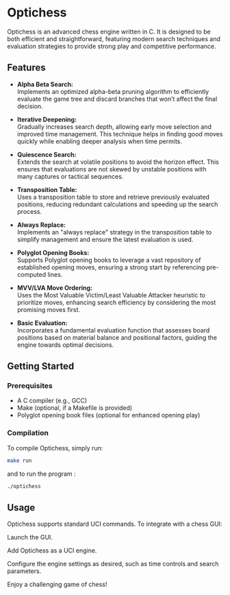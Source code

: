 # Optichess

Optichess is an advanced chess engine written in C. It is designed to be both efficient and straightforward, featuring modern search techniques and evaluation strategies to provide strong play and competitive performance.

## Features

- **Alpha Beta Search:**  
  Implements an optimized alpha-beta pruning algorithm to efficiently evaluate the game tree and discard branches that won’t affect the final decision.

- **Iterative Deepening:**  
  Gradually increases search depth, allowing early move selection and improved time management. This technique helps in finding good moves quickly while enabling deeper analysis when time permits.

- **Quiescence Search:**  
  Extends the search at volatile positions to avoid the horizon effect. This ensures that evaluations are not skewed by unstable positions with many captures or tactical sequences.

- **Transposition Table:**  
  Uses a transposition table to store and retrieve previously evaluated positions, reducing redundant calculations and speeding up the search process.

- **Always Replace:**  
  Implements an "always replace" strategy in the transposition table to simplify management and ensure the latest evaluation is used.

- **Polyglot Opening Books:**  
  Supports Polyglot opening books to leverage a vast repository of established opening moves, ensuring a strong start by referencing pre-computed lines.

- **MVV/LVA Move Ordering:**  
  Uses the Most Valuable Victim/Least Valuable Attacker heuristic to prioritize moves, enhancing search efficiency by considering the most promising moves first.

- **Basic Evaluation:**  
  Incorporates a fundamental evaluation function that assesses board positions based on material balance and positional factors, guiding the engine towards optimal decisions.

## Getting Started

### Prerequisites

- A C compiler (e.g., GCC)
- Make (optional, if a Makefile is provided)
- Polyglot opening book files (optional for enhanced opening play)

### Compilation

To compile Optichess, simply run:

```bash
make run
```

and to run the program :
```bash
./optichess
```

## Usage
Optichess supports standard UCI commands. To integrate with a chess GUI:

Launch the GUI.

Add Optichess as a UCI engine.

Configure the engine settings as desired, such as time controls and search parameters.

Enjoy a challenging game of chess!

